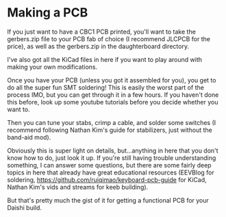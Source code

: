 # Making a PCB

If you just want to have a CBC1 PCB printed, you'll want to take the gerbers.zip file to your PCB fab of choice (I recommend JLCPCB for the price), as well as the gerbers.zip in the daughterboard directory.

I've also got all the KiCad files in here if you want to play around with making your own modifications.

Once you have your PCB (unless you got it assembled for you), you get to do all the super fun SMT soldering! This is easily the worst part of the process IMO, but you can get through it in a few hours. If you haven't done this before, look up some youtube tutorials before you decide whether you want to.

Then you can tune your stabs, crimp a cable, and solder some switches (I recommend following Nathan Kim's guide for stabilizers, just without the band-aid mod).

Obviously this is super light on details, but...anything in here that you don't know how to do, just look it up. If you're still having trouble understanding something, I can answer some questions, but there are some fairly deep topics in here that already have great educational resources (EEVBlog for soldering, https://github.com/ruiqimao/keyboard-pcb-guide for KiCad, Nathan Kim's vids and streams for keeb building).

But that's pretty much the gist of it for getting a functional PCB for your Daishi build.
